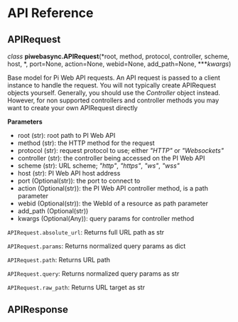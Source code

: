 # API Reference
## APIRequest

*class* **piwebasync.APIRequest**(*root, method, protocol, controller, scheme, host, *, port=None, action=None, webid=None, add_path=None, ****kwargs*)

Base model for Pi Web API requests. An API request is passed to a client instance to handle the request. You will not typically create APIRequest objects yourself. Generally, you should use the *Controller* object instead. However, for non supported controllers and controller methods you may want to create your own APIRequest directly

**Parameters**
- root (str): root path to PI Web API
- method (str): the HTTP method for the request
- protocol (str): request protocol to use; either *"HTTP"* or *"Websockets"*
- controller (str): the controller being accessed on the PI Web API
- scheme (str): URL scheme; *"http"*, *"https"*, *"ws"*, *"wss"*
- host (str): PI Web API host address
- port (Optional(str)): the port to connect to
- action (Optional(str)): the PI Web API controller method, is a path parameter
- webid (Optional(str)): the WebId of a resource as path parameter
- add_path (Optional(str))
- kwargs (Optional(Any)): query params for controller method

`APIRequest.absolute_url`: Returns full URL path as str

`APIRequest.params`: Returns normalized query params as dict

`APIRequest.path`: Returns URL path

`APIRequest.query`: Returns normalized query params as str

`APIRequest.raw_path`: Returns URL target as str

## APIResponse